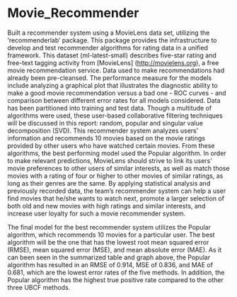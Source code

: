 # Movie_Recommender
Built a recommender system  using a MovieLens data set, utilizing the ‘recommenderlab’ package. This package provides the infrastructure to develop and test recommender algorithms for rating data in a unified framework. This dataset (ml-latest-small) describes five-star rating and free-text tagging activity from [MovieLens] (http://movielens.org), a free movie recommendation service. Data used to make recommendations had already been pre-cleansed. The performance measure for the models include analyzing a graphical plot that illustrates the diagnostic ability to make a good movie recommendation versus a bad one - ROC curves - and comparison between different error rates for all models considered. Data has been partitioned into training and test data. 
Though a multitude of algorithms were used, these user-based collaborative filtering techniques will be discussed in this report: random, popular and singular value decomposition (SVD). This recommender system analyzes users’ information and recommends 10 movies based on the movie ratings provided by other users who have watched certain movies. From these algorithms, the best performing model used the Popular algorithm. In order to make relevant predictions, MovieLens should strive to link its users’ movie preferences to other users of similar interests, as well as match those movies with a rating of four or higher to other movies of similar ratings, as long as their genres are the same. By applying statistical analysis and previously recorded data, the team’s recommender system can help a user find movies that he/she wants to watch next, promote a larger selection of both old and new movies with high ratings and similar interests, and increase user loyalty for such a movie recommender system.

The final model for the best recommender system utilizes the Popular algorithm, which recommends 10 movies for a particular user. The best algorithm will be the one that has the lowest root mean squared error (RMSE), mean squared error (MSE), and mean absolute error (MAE). As it can been seen in the summarized table and graph above, the Popular algorithm has resulted in an RMSE of 0.914, MSE of 0.836, and MAE of 0.681, which are the lowest error rates of the five methods. In addition, the Popular algorithm has the highest true positive rate compared to the other three UBCF methods. 
